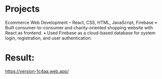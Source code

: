 # Projects
Ecommerce Web Development – React, CSS, HTML, JavaScript, Firebase
• Built consumer-to-consumer and charity-oriented shopping website with React as frontend.
• Used Firebase as a cloud-based database for system login, registration, and user authentication.


# Result:
https://version-1c4aa.web.app/

